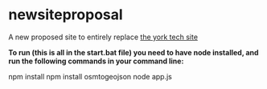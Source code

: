 # newsiteproposal

A new proposed site to entirely replace [the york tech site](https://ytech.edu)


**To run (this is all in the start.bat file) you need to have node installed, and run the following commands in your command line:**

npm install
npm install osmtogeojson
node app.js